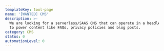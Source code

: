```yaml
---
templateKey: tool-page
name: '[WANTED] CMS'
description: >-
  We are looking for a serverless/SAAS CMS that can operate in a headless manner
  to power content like FAQs, privacy policies and blog posts.
category: CMS
status: 0
automationLevel: 0
---
```


